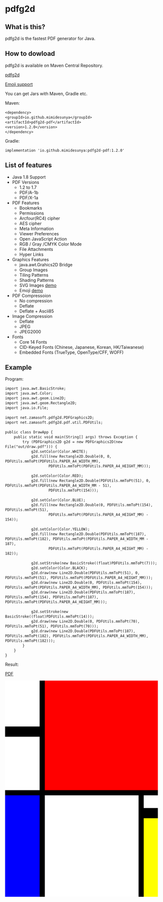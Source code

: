 # pdfg2d

## What is this?
pdfg2d is the fastest PDF generator for Java.

## How to dowload
pdfg2d is available on Maven Central Repository.

[pdfg2d](https://search.maven.org/artifact/io.github.mimidesunya/pdfg2d-pdf)

[Emoji support](https://search.maven.org/artifact/io.github.mimidesunya/pdfg2d-svg-emoji)

You can get Jars with Maven, Gradle etc.

Maven:
```
<dependency>
<groupId>io.github.mimidesunya</groupId>
<artifactId>pdfg2d-pdf</artifactId>
<version>1.2.0</version>
</dependency>
```

Gradle:
```
implementation 'io.github.mimidesunya:pdfg2d-pdf:1.2.0'
```

## List of features
* Java 1.8 Support
* PDF Versions
	* 1.2 to 1.7
	* PDF/A-1b
	* PDF/X-1a
* PDF Features
	* Bookmarks
	* Permissions
	* Arcfour(RC4) cipher
	* AES cipher
	* Meta Information
	* Viewer Preferences
	* Open JavaScript Action
	* RGB / Gray /CMYK Color Mode
	* File Attachments
	* Hyper Links
* Graphics Features
	* java.awt.Grahics2D Bridge
	* Group Images
	* Tiling Patterns
	* Shading Patterns
	* SVG Images [demo](https://github.com/mimidesunya/pdfg2d/blob/main/pdfg2d-demo/src/main/java/net/zamasoft/pdfg2d/demo/SVGTigerApp.java)
	* Emoji [demo](https://github.com/mimidesunya/pdfg2d/blob/main/pdfg2d-demo/src/main/java/net/zamasoft/pdfg2d/demo/EmojiApp.java)
* PDF Compressoion
	* No compression
	* Deflate
	* Deflate + Ascii85
* Image Compression
	* Deflate
	* JPEG
	* JPEG2000
* Fonts
	* Core 14 Fonts
	* CID-Keyed Fonts (Chinese, Japanese, Korean, HK/Taiwanese)
	* Embedded Fonts (TrueType, OpenType/CFF, WOFF)

## Example
Program:

```
import java.awt.BasicStroke;
import java.awt.Color;
import java.awt.geom.Line2D;
import java.awt.geom.Rectangle2D;
import java.io.File;

import net.zamasoft.pdfg2d.PDFGraphics2D;
import net.zamasoft.pdfg2d.pdf.util.PDFUtils;

public class DrawApp {
	public static void main(String[] args) throws Exception {
		try (PDFGraphics2D g2d = new PDFGraphics2D(new File("out/draw.pdf"))) {
			g2d.setColor(Color.WHITE);
			g2d.fill(new Rectangle2D.Double(0, 0, PDFUtils.mmToPt(PDFUtils.PAPER_A4_WIDTH_MM),
					PDFUtils.mmToPt(PDFUtils.PAPER_A4_HEIGHT_MM)));

			g2d.setColor(Color.RED);
			g2d.fill(new Rectangle2D.Double(PDFUtils.mmToPt(51), 0, PDFUtils.mmToPt(PDFUtils.PAPER_A4_WIDTH_MM - 51),
					PDFUtils.mmToPt(154)));

			g2d.setColor(Color.BLUE);
			g2d.fill(new Rectangle2D.Double(0, PDFUtils.mmToPt(154), PDFUtils.mmToPt(51),
					PDFUtils.mmToPt(PDFUtils.PAPER_A4_HEIGHT_MM) - 154));

			g2d.setColor(Color.YELLOW);
			g2d.fill(new Rectangle2D.Double(PDFUtils.mmToPt(187), PDFUtils.mmToPt(182), PDFUtils.mmToPt(PDFUtils.PAPER_A4_WIDTH_MM - 187),
					PDFUtils.mmToPt(PDFUtils.PAPER_A4_HEIGHT_MM) - 182));
			
			g2d.setStroke(new BasicStroke((float)PDFUtils.mmToPt(7)));
			g2d.setColor(Color.BLACK);
			g2d.draw(new Line2D.Double(PDFUtils.mmToPt(51), 0, PDFUtils.mmToPt(51), PDFUtils.mmToPt(PDFUtils.PAPER_A4_HEIGHT_MM)));
			g2d.draw(new Line2D.Double(0, PDFUtils.mmToPt(154), PDFUtils.mmToPt(PDFUtils.PAPER_A4_WIDTH_MM), PDFUtils.mmToPt(154)));
			g2d.draw(new Line2D.Double(PDFUtils.mmToPt(187), PDFUtils.mmToPt(154), PDFUtils.mmToPt(187), PDFUtils.mmToPt(PDFUtils.PAPER_A4_HEIGHT_MM)));

			g2d.setStroke(new BasicStroke((float)PDFUtils.mmToPt(14)));
			g2d.draw(new Line2D.Double(0, PDFUtils.mmToPt(70), PDFUtils.mmToPt(51), PDFUtils.mmToPt(70)));
			g2d.draw(new Line2D.Double(PDFUtils.mmToPt(187), PDFUtils.mmToPt(182), PDFUtils.mmToPt(PDFUtils.PAPER_A4_WIDTH_MM), PDFUtils.mmToPt(182)));
		}
	}
}

```
Result:

[PDF](draw.pdf?raw=true)

![Mondriaan](draw.png)
